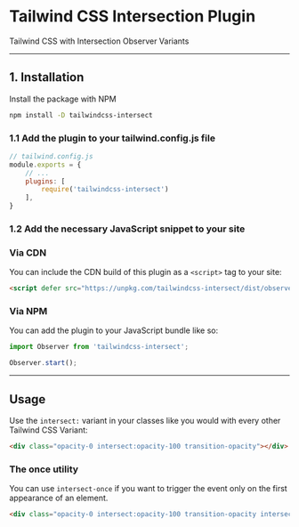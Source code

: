 # Tailwind CSS Intersection Plugin

Tailwind CSS with Intersection Observer Variants

---

## 1. Installation
Install the package with NPM
```sh
npm install -D tailwindcss-intersect
```

### 1.1 Add the plugin to your tailwind.config.js file
```js
// tailwind.config.js
module.exports = {
    // ...
    plugins: [
        require('tailwindcss-intersect')
    ],
}
```

### 1.2 Add the necessary JavaScript snippet to your site

### Via CDN
You can include the CDN build of this plugin as a `<script>` tag to your site:
```html
<script defer src="https://unpkg.com/tailwindcss-intersect/dist/observer.min.js"></script>
```

### Via NPM
You can add the plugin to your JavaScript bundle like so:
```js
import Observer from 'tailwindcss-intersect';

Observer.start();
```

---

## Usage
Use the `intersect:` variant in your classes like you would with every other Tailwind CSS Variant:
```html
<div class="opacity-0 intersect:opacity-100 transition-opacity"></div>
```

### The once utility
You can use `intersect-once` if you want to trigger the event only on the first appearance of an element.
```html
<div class="opacity-0 intersect:opacity-100 transition-opacity intersect-once"></div>
```

